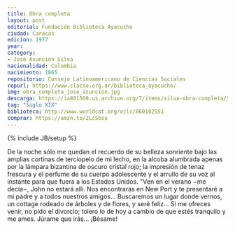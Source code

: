 ```yaml
---
title: Obra completa
layout: post
editorial: Fundación Biblioteca Ayacucho
ciudad: Caracas
edicion: 1977
year: 
category:
- José Asunción Silva
nacionalidad: Colombia
nacimiento: 1865
repositorio: Consejo Latinoamericano de Ciencias Sociales
repurl: https://www.clacso.org.ar/biblioteca_ayacucho/
img: obra_completa_jose_asuncion.jpg
descarga: https://ia801509.us.archive.org/7/items/silva-obra-completa/SILVA%20-%20Obra%20completa.pdf
tag: "Siglo XIX"
biblioteca: http://www.worldcat.org/oclc/860102551
comprar: https://amzn.to/2LcSbsa
---
```

{% include JB/setup %}

De la noche sólo me quedan el recuerdo de su belleza sonriente bajo las amplias cortinas de terciopelo de mi lecho, en la alcoba alumbrada apenas por la lámpara bizantina de oscuro cristal rojo; la impresión de tenaz frescura y el perfume de su cuerpo adolescente y el arrullo de su voz al instante para que fuera a los Estados Unidos. "Ven en el verano −me decía−, John no estará allí. Nos encontrarás en New Port y te presentaré a mi padre y a todos nuestros amigos... Buscaremos un lugar donde vernos, un cottage rodeado de árboles y de flores, y seré feliz... Si me ofreces venir, no pido el divorcio; tolero lo de hoy a cambio de que estés tranquilo y me ames. Júrame que irás... ¡Bésame!
